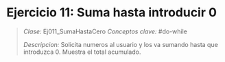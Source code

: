 # Ejercicio 11: Suma hasta introducir 0
> *Clase:* Ej011_SumaHastaCero
> *Conceptos clave:* #do-while
>
> *Descripcion:* Solicita numeros al usuario y los va sumando hasta que introduzca 0. Muestra el total acumulado.